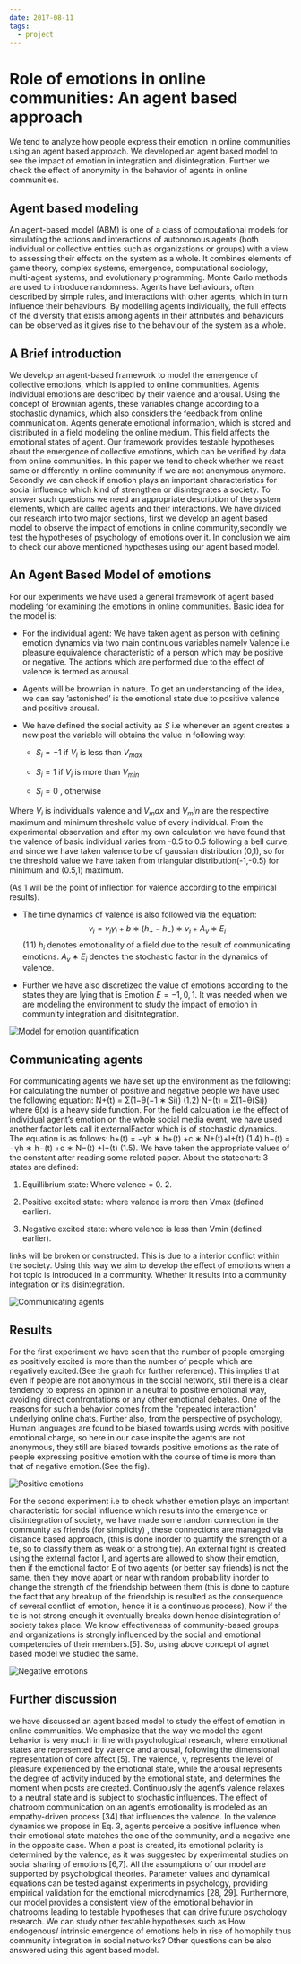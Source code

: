 ```yaml
---
date: 2017-08-11
tags:
  - project
---
```

# Role of emotions in online communities: An agent based approach

We tend to analyze how people express their emotion in online communities using an agent based approach. We developed an agent based model to see the impact of emotion in integration and disintegration. Further we check the effect of anonymity in the behavior of agents in online communities.

## Agent based modeling

An agent-based model (ABM) is one of a class of computational models for simulating the actions and interactions of autonomous agents (both individual or collective entities such as organizations or groups) with a view to assessing their effects on the system as a whole. It combines elements of game theory, complex systems, emergence, computational sociology, multi-agent systems, and evolutionary programming. Monte Carlo methods are used to introduce randomness. Agents have behaviours,
often described by simple rules, and interactions with other agents, which in turn influence their behaviours. By modelling agents individually, the full effects of the diversity that exists among agents in their attributes and behaviours can be observed as it gives rise to the behaviour of the system as a whole.

## A Brief introduction

We develop an agent-based framework to model the emergence of collective emotions, which is applied to
online communities. Agents individual emotions are described by their valence and arousal. Using the concept of Brownian agents, these variables change according to a stochastic dynamics, which also considers the feedback from online communication. Agents generate emotional information, which is stored and distributed in a field modeling the online medium. This field affects the emotional states of agent. Our framework provides testable hypotheses about the emergence of collective emotions,
which can be verified by data from online communities. In this paper we tend to check whether we react same or differently in online community if we are not anonymous anymore. Secondly we can check if emotion plays an important characteristics for social influence which kind of strengthen or disintegrates a society. To answer such questions we need an appropriate description of the system elements, which are called agents and their interactions. We have divided our research into two major
sections, first we develop an agent based model to observe the impact of emotions in online community,secondly we test the hypotheses of psychology of emotions over it. In conclusion we aim to check our above mentioned hypotheses using our agent based model.

## An Agent Based Model of emotions

For our experiments we have used a general framework of agent based modeling for examining the emotions in online communities. Basic idea for the model is:

* For the individual agent: We have taken agent as person with defining emotion dynamics via two main continuous variables namely Valence i.e pleasure equivalence characteristic of a person which may be positive or negative. The actions which are performed due to the effect of valence is termed as arousal.

* Agents will be brownian in nature. To get an understanding of the idea, we can say ’astonished’ is the emotional state due to positive valence and positive arousal.

* We have defined the social activity as $S$ i.e whenever an agent creates a new post the variable will obtains the value in following way:
  * $S_i = -1$ if $V_i$ is less than $V_{max}$

  * $S_i = 1$ if $V_i$ is more than $V_{min}$

  * $S_i = 0$ , otherwise

Where $V_i$ is individual’s valence and $V_max$ and $V_min$ are the respective maximum and minimum threshold value of every individual. From the experimental observation and after my own calculation we have found that the valence of basic individual varies from -0.5 to 0.5 following a bell curve, and since we have taken valence to be of gaussian distribution (0,1), so for the threshold value we have taken from triangular distribution(-1,-0.5) for minimum and (0.5,1) maximum.

(As 1 will be the point of inflection for valence according to the empirical results).

* The time dynamics of valence is also followed via the equation: $$v_i = v_i γ_i + b ∗ (h_+ − h_−) ∗ v_i + A_v ∗ E_i$$ (1.1) $h_i$ denotes emotionality of a field due to the result of communicating emotions. $A_v ∗ E_i$ denotes the stochastic factor in the dynamics of valence.

* Further we have also discretized the value of emotions according to the states they are lying that is Emotion $E = {-1,0,1}$. It was needed when we are modeling the environment to study the impact of emotion in community integration and disitntegration.

![Model for emotion quantification](/images/agent-based-modeling/main-model.png)

## Communicating agents

For communicating agents we have set up the environment as the following: For calculating the number of positive and negative people we have used the following equation:
N+(t) = Σ(1−θ(−1 ∗ Si)) (1.2) N−(t) = Σ(1−θ(Si)) where θ(x) is a heavy side function. For the field
calculation i.e the effect of individual agent’s emotion on the whole social media event, we have used another factor lets call it externalFactor which is of stochastic dynamics. The equation is as follows: h+(t) = −γh ∗ h+(t) +c ∗ N+(t)+I+(t) (1.4) h−(t) = −γh ∗ h−(t) +c ∗ N−(t) +I−(t) (1.5). We
have taken the appropriate values of the constant after reading some related paper. About the statechart: 3 states are defined:

1. Equillibrium state: Where valence = 0. 2.

1. Positive excited state: where valence is more than Vmax (defined earlier).

1. Negative excited state: where valence is less than Vmin (defined earlier).

links will be broken or constructed. This is due to a interior conflict within the society. Using this way we aim to develop the effect of emotions when a hot topic is introduced in a community. Whether it results into a community integration or its disintegration.

![Communicating agents](/images/agent-based-modeling/interacting-agents.png)

## Results

For the first experiment we have seen that the number of people emerging as positively excited is more than the number of people which are negatively excited.(See the graph for further reference). This implies that even if people are not anonymous in the social network, still there is a clear tendency to express an opinion in a neutral to positive emotional way, avoiding direct confrontations or any other emotional debates. One of the reasons for such a behavior comes from the “repeated interaction” underlying online chats. Further also, from the perspective of psychology, Human languages are found to be biased towards using words with positive emotional charge, so here in our case inspite the agents are not anonymous, they still are biased towards positive emotions as the rate
of people expressing positive emotion with the course of time is more than that of negative emotion.(See the fig).

![Positive emotions](/images/agent-based-modeling/result-1.png)

For the second experiment i.e to check whether emotion plays an important characteristic for social influence which results into the emergence or distintegration of society, we have made some random connection in the community as friends (for simplicity) , these connections are managed via distance based approach, (this is done inorder to quantify the strength of a tie, so to classify them as weak or a strong tie). An external fight is created using the external factor I, and agents are allowed to show their emotion, then if the emotional factor E of two agents (or better say friends) is not the same, then they move apart or near with random probability inorder to change the strength of the friendship between them (this is done to capture the fact that any breakup of the friendship is resulted as the consequence of several conflict of emotion, hence it is a continuous process), Now if the tie is not strong enough it eventually breaks down hence disintegration of society takes place.
We know effectiveness of community-based groups and organizations is strongly influenced by the social and emotional competencies of their members.[5]. So, using above concept of agnet based model we studied the same.

![Negative emotions](/images/agent-based-modeling/result-2.png)

## Further discussion

we have discussed an agent based model to study the effect of emotion in online communities. We emphasize that the way we model the agent behavior is very much in line with psychological research, where emotional states are represented by valence and arousal, following the dimensional representation of core affect [5]. The valence, v, represents the level of pleasure experienced by the
emotional state, while the arousal represents the degree of activity induced by the emotional state, and determines the moment when posts are created. Continuously the agent’s valence relaxes to a neutral state and is subject to stochastic influences. The effect of chatroom communication on an agent’s emotionality is modeled as an empathy-driven process [34] that influences the valence. In the valence dynamics we propose in Eq. 3, agents perceive a positive influence when their emotional state matches the one of the community, and a negative one in the opposite case. When a post is created, its
emotional polarity is determined by the valence, as it was suggested by experimental studies on social sharing of emotions [6,7]. All the assumptions of our model are supported by psychological theories. Parameter values and dynamical equations can be tested against experiments in psychology, providing empirical validation for the emotional microdynamics [28, 29]. Furthermore, our model provides a consistent view of the emotional behavior in chatrooms leading to testable hypotheses that
can drive future psychology research. We can study other testable hypotheses such as How endogenous/ intrinsic emergence of emotions help in rise of homophily thus community integration in social networks? Other questions can be also answered using this agent based model.